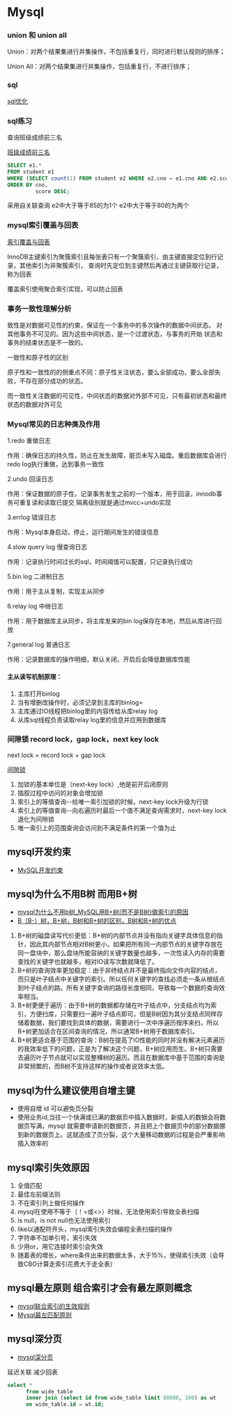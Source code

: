 # Mysql

### union 和 union all

Union：对两个结果集进行并集操作，不包括重复行，同时进行默认规则的排序；

Union All：对两个结果集进行并集操作，包括重复行，不进行排序；

### sql

[sql优化](https://www.cnblogs.com/wangqingming/p/9656999.html)

### sql练习

查询班级成绩前三名

[班级成绩前三名](https://blog.csdn.net/qq_35119422/article/details/81941696?utm_medium=distribute.pc_aggpage_search_result.none-task-blog-2~all~first_rank_v2~rank_v28-2-81941696.nonecase&utm_term=mysql%E7%8F%AD%E7%BA%A7%E6%88%90%E7%BB%A9%E6%9F%A5%E8%AF%A2&spm=1000.2123.3001.4430)

```sql
SELECT e1.*
FROM student e1
WHERE (SELECT count(1) FROM student e2 WHERE e2.cno = e1.cno AND e2.score >= e1.score) <= 3
ORDER BY cno,
         score DESC;
```

采用自关联查询 e2中大于等于85的为1个 e2中大于等于80的为两个

### mysql索引覆盖与回表

[索引覆盖与回表](https://www.jianshu.com/p/8991cbca3854)

InnoDB主键索引为聚簇索引且每张表只有一个聚簇索引，由主键直接定位到行记录，其他索引为非聚簇索引， 查询时先定位到主键然后再通过主键获取行记录，称为回表

覆盖索引使用聚合索引实现，可以防止回表

### 事务一致性理解分析

致性是对数据可见性的约束，保证在一个事务中的多次操作的数据中间状态。 对其他事务不可见的。因为这些中间状态，是一个过渡状态，与事务的开始 状态和事务的结束状态是不一致的。

一致性和原子性的区别

原子性和一致性的的侧重点不同：原子性关注状态，要么全部成功，要么全部失败，不存在部分成功的状态。

而一致性关注数据的可见性，中间状态的数据对外部不可见，只有最初状态和最终状态的数据对外可见

### Mysql常见的日志种类及作用

1.redo 重做日志

作用：确保日志的持久性，防止在发生故障，脏页未写入磁盘。重启数据库会进行redo log执行重做，达到事务一致性

2.undo 回滚日志

作用：保证数据的原子性，记录事务发生之前的一个版本，用于回滚，innodb事务可重复读和读取已提交 隔离级别就是通过mvcc+undo实现

3.errlog 错误日志

作用：Mysql本身启动，停止，运行期间发生的错误信息

4.slow query log 慢查询日志

作用：记录执行时间过长的sql，时间阈值可以配置，只记录执行成功

5.bin log 二进制日志

作用：用于主从复制，实现主从同步

6.relay log 中继日志

作用：用于数据库主从同步，将主库发来的bin log保存在本地，然后从库进行回放

7.general log 普通日志

作用：记录数据库的操作明细，默认关闭，开启后会降低数据库性能

#### 主从读写机制原理：

1. 主库打开binlog
2. 当有增删改操作时，必须记录到主库的binlog=
3. 主库通过IO线程把binlog里的内容传给从库relay log
4. 从库sql线程负责读取relay log里的信息并应用到数据库

### 间隙锁 record lock，gap lock，next key lock

next lock = record lock + gap lock

[间隙锁](https://www.jianshu.com/p/32904ee07e56)

1. 加锁的基本单位是（next-key lock）,他是前开后闭原则
2. 插叙过程中访问的对象会增加锁
3. 索引上的等值查询--给唯一索引加锁的时候，next-key lock升级为行锁
4. 索引上的等值查询--向右遍历时最后一个值不满足查询需求时，next-key lock 退化为间隙锁
5. 唯一索引上的范围查询会访问到不满足条件的第一个值为止

## mysql开发约束

* [MySQL开发约束](https://blog.csdn.net/xcy1193068639/article/details/109263167)

## mysql为什么不用B树 而用B+树

* [mysql为什么不用b树_MySQL用B+树(而不是B树)做索引的原因](https://blog.csdn.net/weixin_29563497/article/details/113284907)
* [B（B-）树，B+树，B树和B+树的区别，B树和B+树的优点](https://blog.csdn.net/weixin_42228338/article/details/97684517)

1. B+树的磁盘读写代价更低：B+树的内部节点并没有指向关键字具体信息的指针，因此其内部节点相对B树更小，如果把所有同一内部节点的关键字存放在同一盘块中，那么盘块所能容纳的关键字数量也越多，一次性读入内存的需要查找的关键字也就越多，相对IO读写次数就降低了。
2. B+树的查询效率更加稳定：由于非终结点并不是最终指向文件内容的结点，而只是叶子结点中关键字的索引。所以任何关键字的查找必须走一条从根结点到叶子结点的路。所有关键字查询的路径长度相同，导致每一个数据的查询效率相当。
3. B+树更便于遍历：由于B+树的数据都存储在叶子结点中，分支结点均为索引，方便扫库，只需要扫一遍叶子结点即可，但是B树因为其分支结点同样存储着数据，我们要找到具体的数据，需要进行一次中序遍历按序来扫，所以B+树更加适合在区间查询的情况，所以通常B+树用于数据库索引。
4. B+树更适合基于范围的查询：B树在提高了IO性能的同时并没有解决元素遍历的我效率低下的问题，正是为了解决这个问题，B+树应用而生。B+树只需要去遍历叶子节点就可以实现整棵树的遍历。而且在数据库中基于范围的查询是非常频繁的，而B树不支持这样的操作或者说效率太低。

## mysql为什么建议使用自增主键

* 使用自增 id 可以避免页分裂
* 使用业务id,当往一个快满或已满的数据页中插入数据时，新插入的数据会将数据页写满，mysql 就需要申请新的数据页，并且把上个数据页中的部分数据挪到新的数据页上。这就造成了页分裂，这个大量移动数据的过程是会严重影响插入效率的

## mysql索引失效原因

1. 全值匹配
2. 最佳左前缀法则
3. 不在索引列上做任何操作
4. mysql在使用不等于（！=或<>）时候，无法使用索引导致全表扫描
5. is null，is not null也无法使用索引
6. like以通配符开头，mysql索引失效会编程全表扫描的操作
7. 字符串不加单引号，索引失效
8. 少用or，用它连接时索引会失效
9. 随着表的增长，where条件出来的数据太多，大于15%，使得索引失效（会导致CBO计算走索引花费大于走全表）

## mysql最左原则 组合索引才会有最左原则概念

* [mysql联合索引的生效规则](https://www.cnblogs.com/mintsd/p/13062308.html)
* [Mysql最左匹配原则](https://blog.csdn.net/sinat_41917109/article/details/88944290)

## mysql深分页

* [mysql深分页](https://blog.csdn.net/qq_43686863/article/details/135673673)

延迟关联 减少回表

```sql
select *
      from wide_table
      inner join (select id from wide_table limit 80000, 100) as wt
      on wide_table.id = wt.id;
```
